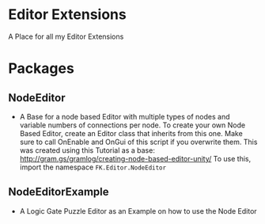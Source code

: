 # Editor Extensions

A Place for all my Editor Extensions

# Packages
## NodeEditor
- A Base for a node based Editor with multiple types of nodes and variable numbers of connections per node. To create your own Node Based Editor, create an Editor class that inherits from this one. Make sure to call OnEnable and OnGui of this script if you overwrite them. This was created using this Tutorial as a base: http://gram.gs/gramlog/creating-node-based-editor-unity/
To use this, import the namespace `FK.Editor.NodeEditor`

## NodeEditorExample
- A Logic Gate Puzzle Editor as an Example on how to use the Node Editor
